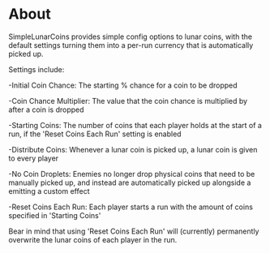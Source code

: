 # About

SimpleLunarCoins provides simple config options to lunar coins, with the default settings turning them into a per-run currency that is automatically picked up.

Settings include:

-Initial Coin Chance: The starting % chance for a coin to be dropped

-Coin Chance Multiplier: The value that the coin chance is multiplied by after a coin is dropped

-Starting Coins: The number of coins that each player holds at the start of a run, if the 'Reset Coins Each Run' setting is enabled

-Distribute Coins: Whenever a lunar coin is picked up, a lunar coin is given to every player

-No Coin Droplets: Enemies no longer drop physical coins that need to be manually picked up, and instead are automatically picked up alongside a emitting a custom effect

-Reset Coins Each Run: Each player starts a run with the amount of coins specified in 'Starting Coins'

Bear in mind that using 'Reset Coins Each Run' will (currently) permanently overwrite the lunar coins of each player in the run.